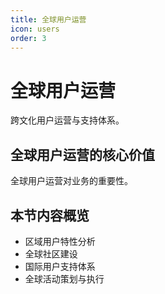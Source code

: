 ```yaml
---
title: 全球用户运营
icon: users
order: 3
---
```


# 全球用户运营

跨文化用户运营与支持体系。

## 全球用户运营的核心价值

全球用户运营对业务的重要性。

## 本节内容概览

- 区域用户特性分析
- 全球社区建设
- 国际用户支持体系
- 全球活动策划与执行

